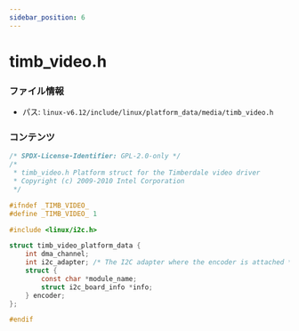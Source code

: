 ```yaml
---
sidebar_position: 6
---
```

# timb_video.h

### ファイル情報

- パス: `linux-v6.12/include/linux/platform_data/media/timb_video.h`

### コンテンツ

```h
/* SPDX-License-Identifier: GPL-2.0-only */
/*
 * timb_video.h Platform struct for the Timberdale video driver
 * Copyright (c) 2009-2010 Intel Corporation
 */

#ifndef _TIMB_VIDEO_
#define _TIMB_VIDEO_ 1

#include <linux/i2c.h>

struct timb_video_platform_data {
	int dma_channel;
	int i2c_adapter; /* The I2C adapter where the encoder is attached */
	struct {
		const char *module_name;
		struct i2c_board_info *info;
	} encoder;
};

#endif

```
